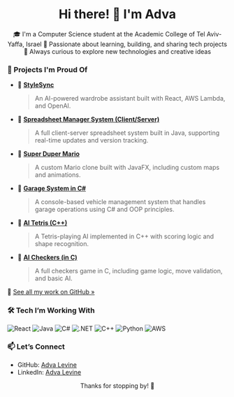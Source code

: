<h1 align="center">Hi there! 👋 I'm Adva</h1>

<p align="center">
🎓 I'm a Computer Science student at the Academic College of Tel Aviv-Yaffa, Israel  
🌱 Passionate about learning, building, and sharing tech projects  
🚀 Always curious to explore new technologies and creative ideas  
</p>


### 💼 Projects I'm Proud Of

- 👗 [**StyleSync**](https://github.com/AdvaLevine/StyleSync)  
  > An AI-powered wardrobe assistant built with React, AWS Lambda, and OpenAI.

- 🧮 [**Spreadsheet Manager System (Client/Server)**](https://github.com/AdvaLevine/Spreadsheet_Manager_System_Client_Server)  
  > A full client-server spreadsheet system built in Java, supporting real-time updates and version tracking.

- 🍄 [**Super Duper Mario**](https://github.com/AdvaLevine/SuperDuperMario)  
  > A custom Mario clone built with JavaFX, including custom maps and animations.

- 🚗 [**Garage System in C#**](https://github.com/AdvaLevine/Garage-in-CSharp)  
  > A console-based vehicle management system that handles garage operations using C# and OOP principles.

- 🧠 [**AI Tetris (C++)**](https://github.com/AdvaLevine/AI-Tetris-in-CPP)  
  > A Tetris-playing AI implemented in C++ with scoring logic and shape recognition.

- 🔴 [**AI Checkers (in C)**](https://github.com/AdvaLevine/AI-Checkers-in-C)  
  > A full checkers game in C, including game logic, move validation, and basic AI.

📂 [See all my work on GitHub »](https://github.com/AdvaLevine)



### 🛠️ Tech I’m Working With

![React](https://img.shields.io/badge/React-20232A?style=flat&logo=react&logoColor=61DAFB)
![Java](https://img.shields.io/badge/Java-ED8B00?style=flat&logo=java&logoColor=white)
![C#](https://img.shields.io/badge/C%23-239120?style=flat&logo=c-sharp&logoColor=white)
![.NET](https://img.shields.io/badge/.NET-512BD4?style=flat&logo=dotnet&logoColor=white)
![C++](https://img.shields.io/badge/C++-00599C?style=flat&logo=c%2B%2B&logoColor=white)
![Python](https://img.shields.io/badge/Python-3776AB?style=flat&logo=python&logoColor=white)
![AWS](https://img.shields.io/badge/AWS-232F3E?style=flat&logo=amazon-aws&logoColor=FF9900)



### 📫 Let’s Connect

- GitHub: [Adva Levine](https://github.com/AdvaLevine)  
- LinkedIn: [Adva Levine](https://www.linkedin.com/in/advalevine)  



<p align="center">Thanks for stopping by! 💜</p>
